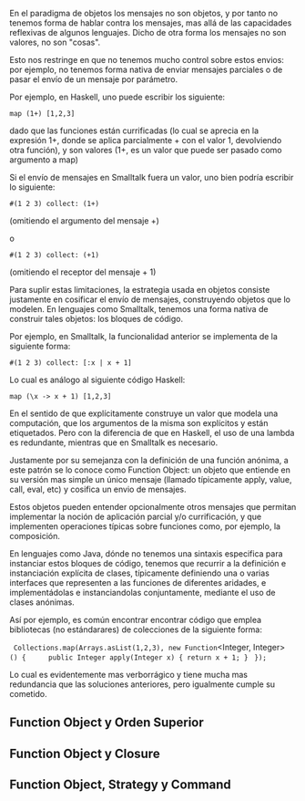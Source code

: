 En el paradigma de objetos los mensajes no son objetos, y por tanto no tenemos forma de hablar contra los mensajes, mas allá de las capacidades reflexivas de algunos lenguajes. Dicho de otra forma los mensajes no son valores, no son "cosas".

Esto nos restringe en que no tenemos mucho control sobre estos envios: por ejemplo, no tenemos forma nativa de enviar mensajes parciales o de pasar el envío de un mensaje por parámetro.

Por ejemplo, en Haskell, uno puede escribir los siguiente:

`map (1+) [1,2,3]`

dado que las funciones están currificadas (lo cual se aprecia en la expresión 1+, donde se aplica parcialmente + con el valor 1, devolviendo otra función), y son valores (1+, es un valor que puede ser pasado como argumento a map)

Si el envío de mensajes en Smalltalk fuera un valor, uno bien podría escribir lo siguiente:

`#(1 2 3) collect: (1+)`

(omitiendo el argumento del mensaje +)

o

`#(1 2 3) collect: (+1)`

(omitiendo el receptor del mensaje + 1)

Para suplir estas limitaciones, la estrategia usada en objetos consiste justamente en cosificar el envío de mensajes, construyendo objetos que lo modelen. En lenguajes como Smalltalk, tenemos una forma nativa de construir tales objetos: los bloques de código.

Por ejemplo, en Smalltalk, la funcionalidad anterior se implementa de la siguiente forma:

`#(1 2 3) collect: [:x | x + 1]`

Lo cual es análogo al siguiente código Haskell:

`map (\x -> x + 1) [1,2,3]`

En el sentido de que explícitamente construye un valor que modela una computación, que los argumentos de la misma son explícitos y están etiquetados. Pero con la diferencia de que en Haskell, el uso de una lambda es redundante, mientras que en Smalltalk es necesario.

Justamente por su semejanza con la definición de una función anónima, a este patrón se lo conoce como Function Object: un objeto que entiende en su versión mas simple un único mensaje (llamado típicamente apply, value, call, eval, etc) y cosifica un envio de mensajes.

Estos objetos pueden entender opcionalmente otros mensajes que permitan implementar la noción de aplicación parcial y/o currificación, y que implementen operaciones típicas sobre funciones como, por ejemplo, la composición.

En lenguajes como Java, dónde no tenemos una sintaxis especifica para instanciar estos bloques de código, tenemos que recurrir a la definición e instanciación explícita de clases, típicamente definiendo una o varias interfaces que representen a las funciones de diferentes aridades, e implementádolas e instanciandolas conjuntamente, mediante el uso de clases anónimas.

Así por ejemplo, es común encontrar encontrar código que emplea bibliotecas (no estándarares) de colecciones de la siguiente forma:

` Collections.map(Arrays.asList(1,2,3), new Function`<Integer, Integer>`() {`
`     public Integer apply(Integer x) { return x + 1; }`
` });`
` `

Lo cual es evidentemente mas verborrágico y tiene mucha mas redundancia que las soluciones anteriores, pero igualmente cumple su cometido.

Function Object y Orden Superior
--------------------------------

Function Object y Closure
-------------------------

Function Object, Strategy y Command
-----------------------------------
